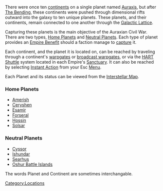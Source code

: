 There were once ten [continents](Continent.md) on a single
planet named [Auraxis](Auraxis.md), but after [The
Bending](The_Bending.md), these continents were pushed through
dimensional rifts outward into the galaxy to ten unique planets. These
planets, and their continents, remain connected to one another through
the [Galactic Lattice](Galactic_Lattice.md).

Capturing these planets is the main objective of the Auraxian Civil War.
There are two types, [Home Planets](Home_Continent.md) and
[Neutral Planets](Neutral_Continent.md). Each type of planet
provides an [Empire Benefit](Empire_Benefit.md) should a faction
manage to [capture](Continental_lock.md) it.

Each continent, and the planet it is located on, can be reached by
traveling through a continent's [warpgates](Warpgate.md) or
[broadcast warpgates](broadcast_warpgate.md), or via the [HART
Shuttle](HART.md) system located in each Empire's
[Sanctuary](Sanctuary.md). It can also be reached by selecting
[Instant Action](Instant_Action.md) from your Esc
[Menu](Menu.md).

Each Planet and its status can be viewed from the [Interstellar
Map](Interstellar_Map.md).

### Home Planets

- [Amerish](Amerish.md)
- [Ceryshen](Ceryshen.md)
- [Esamir](Esamir.md)
- [Forseral](Forseral.md)
- [Hossin](Hossin.md)
- [Solsar](Solsar.md)

### Neutral Planets

- [Cyssor](Cyssor.md)
- [Ishundar](Ishundar.md)
- [Searhus](Searhus.md)
- [Oshur Battle Islands](Oshur.md)

The words Planet and Continent are sometimes interchangable.

[Category:Locations](Category:Locations.md)
